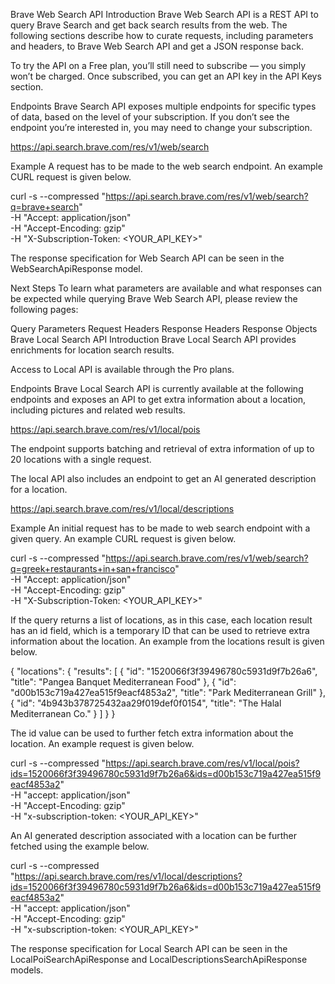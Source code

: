 Brave Web Search API
Introduction
Brave Web Search API is a REST API to query Brave Search and get back search results from the web. The following sections describe how to curate requests, including parameters and headers, to Brave Web Search API and get a JSON response back.

To try the API on a Free plan, you’ll still need to subscribe — you simply won’t be charged. Once subscribed, you can get an API key in the API Keys section.

Endpoints
Brave Search API exposes multiple endpoints for specific types of data, based on the level of your subscription. If you don’t see the endpoint you’re interested in, you may need to change your subscription.

https://api.search.brave.com/res/v1/web/search

Example
A request has to be made to the web search endpoint. An example CURL request is given below.



curl -s --compressed "https://api.search.brave.com/res/v1/web/search?q=brave+search" \
  -H "Accept: application/json" \
  -H "Accept-Encoding: gzip" \
  -H "X-Subscription-Token: <YOUR_API_KEY>"

The response specification for Web Search API can be seen in the WebSearchApiResponse model.

Next Steps
To learn what parameters are available and what responses can be expected while querying Brave Web Search API, please review the following pages:

Query Parameters
Request Headers
Response Headers
Response Objects
Brave Local Search API
Introduction
Brave Local Search API provides enrichments for location search results.

Access to Local API is available through the Pro plans.

Endpoints
Brave Local Search API is currently available at the following endpoints and exposes an API to get extra information about a location, including pictures and related web results.

https://api.search.brave.com/res/v1/local/pois

The endpoint supports batching and retrieval of extra information of up to 20 locations with a single request.

The local API also includes an endpoint to get an AI generated description for a location.

https://api.search.brave.com/res/v1/local/descriptions

Example
An initial request has to be made to web search endpoint with a given query. An example CURL request is given below.



curl -s --compressed "https://api.search.brave.com/res/v1/web/search?q=greek+restaurants+in+san+francisco" \
  -H "Accept: application/json" \
  -H "Accept-Encoding: gzip" \
  -H "X-Subscription-Token: <YOUR_API_KEY>"

If the query returns a list of locations, as in this case, each location result has an id field, which is a temporary ID that can be used to retrieve extra information about the location. An example from the locations result is given below.

{
  "locations": {
    "results": [
      {
        "id": "1520066f3f39496780c5931d9f7b26a6",
        "title": "Pangea Banquet Mediterranean Food"
      },
      {
        "id": "d00b153c719a427ea515f9eacf4853a2",
        "title": "Park Mediterranean Grill"
      },
      {
        "id": "4b943b378725432aa29f019def0f0154",
        "title": "The Halal Mediterranean Co."
      }
    ]
  }
}

The id value can be used to further fetch extra information about the location. An example request is given below.



curl -s --compressed "https://api.search.brave.com/res/v1/local/pois?ids=1520066f3f39496780c5931d9f7b26a6&ids=d00b153c719a427ea515f9eacf4853a2" \
  -H "accept: application/json" \
  -H "Accept-Encoding: gzip" \
  -H "x-subscription-token: <YOUR_API_KEY>"

An AI generated description associated with a location can be further fetched using the example below.



curl -s --compressed "https://api.search.brave.com/res/v1/local/descriptions?ids=1520066f3f39496780c5931d9f7b26a6&ids=d00b153c719a427ea515f9eacf4853a2" \
  -H "accept: application/json" \
  -H "Accept-Encoding: gzip" \
  -H "x-subscription-token: <YOUR_API_KEY>"

The response specification for Local Search API can be seen in the LocalPoiSearchApiResponse and LocalDescriptionsSearchApiResponse models.